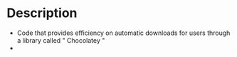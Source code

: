 # Description
- Code that provides efficiency on automatic downloads for users through a library called " Chocolatey "
- 
